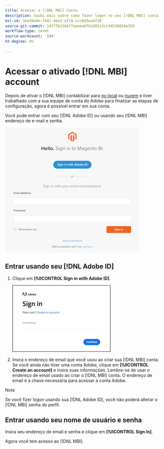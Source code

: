 ```yaml
---
title: Acessar o [!DNL MBI] Conta
description: Saiba mais sobre como fazer logon no seu [!DNL MBI] conta.
exl-id: 3ee36e0e-f447-4be3-afc8-ccc6d3aa4f20
source-git-commit: 14777b216bf7aaeea0fb2d0513cc94539034a359
workflow-type: tm+mt
source-wordcount: '154'
ht-degree: 0%

---
```


# Acessar o ativado [!DNL MBI] account

Depois de ativar o [!DNL MBI] contabilizar para [no local](../getting-started/onpremise-activation.md) ou [nuvem](../getting-started/cloud-activation.md) e tiver trabalhado com a sua equipe de conta do Adobe para finalizar as etapas de configuração, agora é possível entrar em sua conta.

Você pode entrar com seu [!DNL Adobe ID] ou usando seu [!DNL MBI] endereço de e-mail e senha.

![fazer logon](../assets/sign-in.png)

## Entrar usando seu [!DNL Adobe ID]

1. Clique em **[!UICONTROL Sign in with Adobe ID]**.

   ![logon na adobe](../assets/sign-in-adobe.png)

1. Insira o endereço de email que você usou ao criar sua [!DNL MBI] conta. Se você ainda não tiver uma conta Adobe, clique em **[!UICONTROL Create an account]** e insira suas informações. Lembre-se de usar o endereço de email usado ao criar o [!DNL MBI] conta. O endereço de email é a chave necessária para acessar a conta Adobe.

>[!NOTE]
>
>Se você fizer logon usando sua [!DNL Adobe ID], você não poderá alterar o [!DNL MBI] senha do perfil.

## Entrar usando seu nome de usuário e senha

Insira seu endereço de email e senha e clique em **[!UICONTROL Sign In]**.

Agora você tem acesso ao [!DNL MBI].
